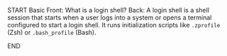 START
Basic
Front: 
What is a login shell?
Back: 
A login shell is a shell session that starts when a user logs into a system or opens a terminal configured to start a login shell. It runs initialization scripts like `.zprofile` (Zsh) or `.bash_profile` (Bash).
<!--ID: 1745222218901-->
END
